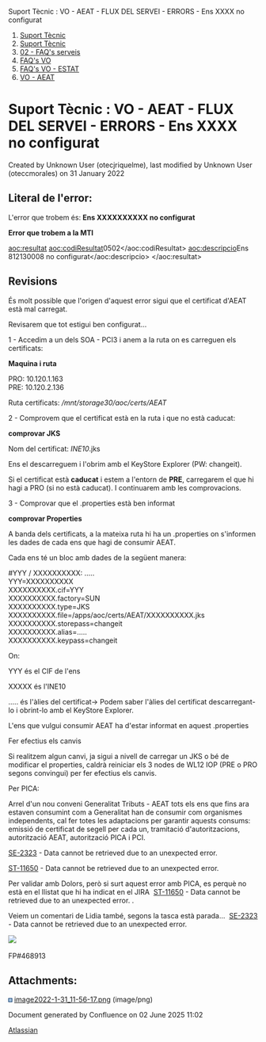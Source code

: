 Suport Tècnic : VO - AEAT - FLUX DEL SERVEI - ERRORS - Ens XXXX no configurat  

1.  [Suport Tècnic](index.html)
2.  [Suport Tècnic](13893782.html)
3.  [02 - FAQ's serveis](26313393.html)
4.  [FAQ's VO](28705575.html)
5.  [FAQ's VO - ESTAT](28705579.html)
6.  [VO - AEAT](VO---AEAT_36340975.html)

Suport Tècnic : VO - AEAT - FLUX DEL SERVEI - ERRORS - Ens XXXX no configurat
=============================================================================

Created by Unknown User (otecjriquelme), last modified by Unknown User (oteccmorales) on 31 January 2022

Literal de l'error:
-------------------

L'error que trobem és: **Ens XXXXXXXXXX no configurat**

**Error que trobem a la MTI**

<aoc:resultat>
<aoc:codiResultat>0502</aoc:codiResultat>
<aoc:descripcio>Ens 812130008 no configurat</aoc:descripcio>
</aoc:resultat>

Revisions
---------

És molt possible que l'origen d'aquest error sigui que el certificat d'AEAT està mal carregat.

Revisarem que tot estigui ben configurat...

1 - Accedim a un dels SOA - PCI3 i anem a la ruta on es carreguen els certificats:

**Maquina i ruta**

PRO: 10.120.1.163  
PRE: 10.120.2.136

Ruta certificats: _/mnt/storage30/aoc/certs/AEAT_

  

2 - Comprovem que el certificat està en la ruta i que no està caducat:

**comprovar JKS**

Nom del certificat: _INE10_.jks

Ens el descarreguem i l'obrim amb el KeyStore Explorer (PW: changeit).

Si el certificat està **caducat** i estem a l'entorn de **PRE**, carregarem el que hi hagi a PRO (si no està caducat). I continuarem amb les comprovacions.

  

3 - Comprovar que el .properties està ben informat

**comprovar Properties**

A banda dels certificats, a la mateixa ruta hi ha un .properties on s'informen les dades de cada ens que hagi de consumir AEAT.

Cada ens té un bloc amb dades de la següent manera:

#YYY / XXXXXXXXXX: .....  
YYY\=XXXXXXXXXX  
XXXXXXXXXX.cif=YYY  
XXXXXXXXXX.factory=SUN  
XXXXXXXXXX.type=JKS  
XXXXXXXXXX.file=/apps/aoc/certs/AEAT/XXXXXXXXXX.jks  
XXXXXXXXXX.storepass=changeit  
XXXXXXXXXX.alias=.....  
XXXXXXXXXX.keypass=changeit

On:

YYY és el CIF de l'ens

XXXXX és l'INE10

..... és l'àlies del certificat→ Podem saber l'àlies del certificat descarregant-lo i obrint-lo amb el KeyStore Explorer.

L'ens que vulgui consumir AEAT ha d'estar informat en aquest .properties

Fer efectius els canvis

Si realitzem algun canvi, ja sigui a nivell de carregar un JKS o bé de modificar el properties, caldrà reiniciar els 3 nodes de WL12 IOP (PRE o PRO segons convingui) per fer efectius els canvis.

Per PICA:

Arrel d'un nou conveni Generalitat Tributs - AEAT tots els ens que fins ara estaven consumint com a Generalitat han de consumir com organismes independents, cal fer totes les adaptacions per garantir aquests consums: emissió de certificat de segell per cada un, tramitació d'autoritzacions, autorització AEAT, autorització PICA i PCI. 

[SE-2323](https://contacte.aoc.cat/browse/SE-2323?src=confmacro) - Data cannot be retrieved due to an unexpected error.

[ST-11650](https://contacte.aoc.cat/browse/ST-11650?src=confmacro) - Data cannot be retrieved due to an unexpected error.

Per validar amb Dolors, però si surt aquest error amb PICA, es perquè no està en el llistat que hi ha indicat en el JIRA  [ST-11650](https://contacte.aoc.cat/browse/ST-11650?src=confmacro) - Data cannot be retrieved due to an unexpected error. .

Veiem un comentari de Lidia també, segons la tasca està parada...  [SE-2323](https://contacte.aoc.cat/browse/SE-2323?src=confmacro) - Data cannot be retrieved due to an unexpected error.

![](attachments/34505550/64979930.png)

FP#468913 

  

  

Attachments:
------------

![](images/icons/bullet_blue.gif) [image2022-1-31\_11-56-17.png](attachments/34505550/64979930.png) (image/png)  

Document generated by Confluence on 02 June 2025 11:02

[Atlassian](http://www.atlassian.com/)